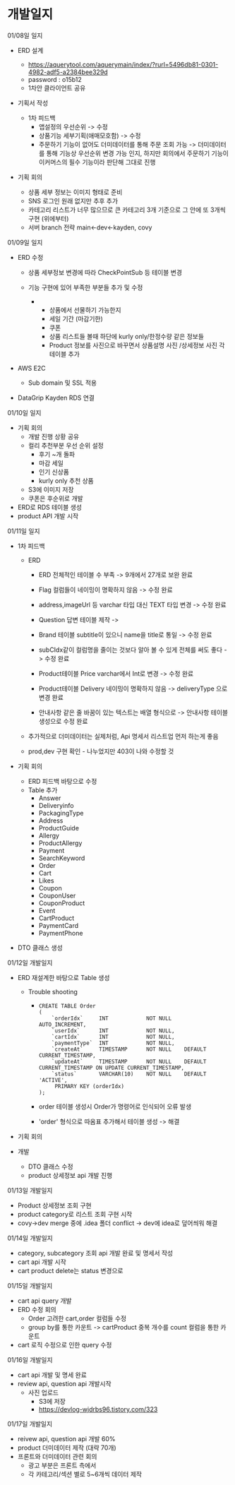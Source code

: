 # 개발일지



01/08일 일지

- ERD 설계
  - https://aquerytool.com/aquerymain/index/?rurl=5496db81-0301-4982-adf5-a2384bee329d
  - password : o15b12 
  - 1차안 클라이언트 공유

- 기획서 작성
  - 1차 피드백
    - 앱설정의 우선순위 -> 수정
    - 상품기능 세부기획(애매모호함) -> 수정
    - 주문하기 기능이 없어도 더미데이터를 통해 주문 조회 가능 -> 더미데이터를 통해 기능상 우선순위 변경 가능 인지, 하지만 회의에서 주문하기 기능이 이커머스의 필수 기능이라 판단해 그대로 진행
- 기획 회의
  - 상품 세부 정보는 이미지 형태로 준비
  - SNS 로그인 원래 없지만 추후 추가
  - 카테고리 리스트가 너무 많으므로 큰 카테고리 3개 기준으로 그 안에 또 3개씩 구현 (위에부터)
  - 서버 branch 전략 main<-dev<-kayden, covy



01/09일 일지

- ERD 수정

  - 상품 세부정보 변경에 따라 CheckPointSub 등 테이블 변경

  - 기능 구현에 있어 부족한 부분들 추가 및 수정

    - - 상품에서 선물하기 가능한지
      - 세일 기간 (마감기한)
      - 쿠폰
      - 상품 리스트들 볼때 하단에 kurly only/한정수량 같은 정보들
      - Product 정보를 사진으로 바꾸면서 상품설명 사진 /상세정보 사진 각 테이블 추가 

- AWS E2C 

  - Sub domain 및 SSL 적용

- DataGrip Kayden RDS 연결



01/10일 일지

- 기획 회의
  - 개발 진행 상황 공유
  - 컬리 추천부분 우선 순위 설정
    - 후기 ~개 돌파
    - 마감 세일
    - 인기 신상품
    - kurly only 추천 상품
  - S3에 이미지 저장
  - 쿠폰은 후순위로 개발
- ERD로 RDS 테이블 생성
- product API 개발 시작



01/11일 일지

- 1차 피드백

  - ERD

    - ERD 전체적인 테이블 수 부족 -> 9개에서 27개로 보완 완료
    - Flag 컬럼들이 네이밍이 명확하지 않음 -> 수정 완료
    - address,imageUrl 등 varchar 타입 대신 TEXT 타입 변경 -> 수정 완료
    - Question 답변 테이블 제작 -> 

    - Brand 테이블 subtitle이 있으니 name을 title로 통일 -> 수정 완료
    - subCIdx같이 컬럼명을 줄이는 것보다 알아 볼 수 있게 전체를 써도 좋다 -> 수정 완료
    - Product테이블 Price varchar에서 Int로 변경 -> 수정 완료
    - Product테이블 Delivery 네이밍이 명확하지 않음 -> deliveryType 으로 변경 완료
    - 안내사항 같은 줄 바꿈이 있는 텍스트는 배열 형식으로 -> 안내사항 테이블 생성으로 수정 완료

  - 추가적으로 더미데이터는 실제처럼, Api 명세서 리스트업 먼저 하는게 좋음
  - prod,dev 구현 확인  - 나누었지만 403이 나와 수정할 것

- 기획 회의
  - ERD 피드백 바탕으로 수정
  - Table 추가
    - Answer
    - Deliveryinfo
    - PackagingType
    - Address
    - ProductGuide
    - Allergy
    - ProductAllergy
    - Payment
    - SearchKeyword
    - Order
    - Cart
    - Likes
    - Coupon
    - CouponUser
    - CouponProduct
    - Event
    - CartProduct
    - PaymentCard
    - PaymentPhone
- DTO 클래스 생성



01/12일 개발일지



- ERD 재설계한 바탕으로 Table 생성

  - Trouble shooting

    - ```
      CREATE TABLE Order
      (
          `orderIdx`     INT            NOT NULL    AUTO_INCREMENT,
          `userIdx`      INT            NOT NULL,
          `cartIdx`      INT            NOT NULL,
          `paymentType`  INT            NOT NULL,
          `createAt`     TIMESTAMP      NOT NULL    DEFAULT CURRENT_TIMESTAMP,
          `updateAt`     TIMESTAMP      NOT NULL    DEFAULT CURRENT_TIMESTAMP ON UPDATE CURRENT_TIMESTAMP,
          `status`       VARCHAR(10)    NOT NULL    DEFAULT 'ACTIVE',
           PRIMARY KEY (orderIdx)
      );
      ```

    - order 테이블 생성시 Order가 명령어로 인식되어 오류 발생
    - 'order' 형식으로 따옴표 추가해서 테이블 생성 -> 해결

- 기획 회의

- 개발

  - DTO 클래스 수정
  - product 상세정보 api 개발 진행
  
  

01/13일 개발일지

- Product 상세정보 조회 구현
- product category로 리스트 조회 구현 시작
- covy->dev merge 중에 .idea 폴더 conflict -> dev에 idea로 덮어씌워 해결



01/14일 개발일지

- category, subcategory 조회 api 개발 완료 및 명세서 작성
- cart api 개발 시작
- cart product delete는 status 변경으로



01/15일 개발일지

- cart api query 개발
- ERD 수정 회의
  - Order 고려한 cart,order 컬럼들 수정
  - group by를 통한 카운트 -> cartProduct 중복 개수를 count 컬럼을 통한 카운트
- cart 로직 수정으로 인한 query 수정



01/16일 개발일지

- cart api 개발 및 명세 완료
- review api, question api 개발시작
  - 사진 업로드
    - S3에 저장
    - https://devlog-wjdrbs96.tistory.com/323



01/17일 개발일지

- reivew api, question api 개발 60%
- product 더미데이터 제작 (대략 70개)
- 프론트와 더미데이터 관련 회의
  - 광고 부분은 프론트 측에서
  - 각 카테고리/섹션 별로 5~6개씩 데이터 제작





